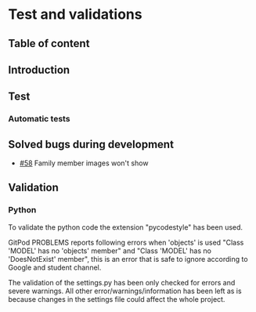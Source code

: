 # Test and validations

## Table of content

## Introduction

## Test

### Automatic tests

## Solved bugs during development
- [#58](https://github.com/MartinaB91/project5-task-app-front/issues/58) Family member images won't show

## Validation 
### Python 

To validate the python code the extension "pycodestyle" has been used. 

GitPod PROBLEMS reports following errors when 'objects' is used "Class 'MODEL' has no 'objects' member" and "Class 'MODEL' has no 'DoesNotExist' member", this is an error that is safe to ignore according to Google and student channel. 

The validation of the settings.py has been only checked for errors and severe warnings. All other error/warnings/information has been left as is because changes in the settings file could affect the whole project. 

